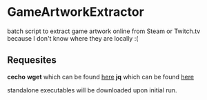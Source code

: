 # GameArtworkExtractor
batch script to extract game artwork online from Steam or Twitch.tv because I don't know where they are locally :(

## Requesites
**cecho**
**wget** which can be found [here](https://www.gnu.org/software/wget/)
**jq** which can be found [here](https://stedolan.github.io/jq/)

standalone executables will be downloaded upon initial run.